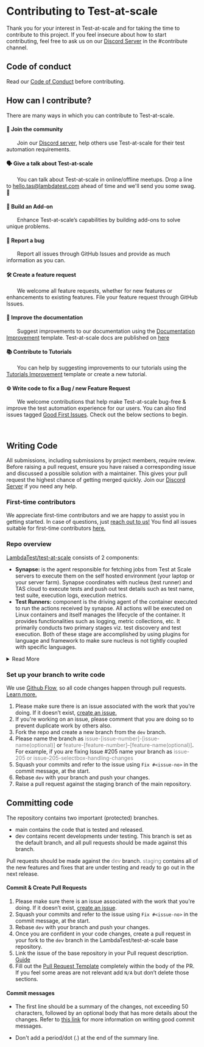 # Contributing to Test-at-scale

Thank you for your interest in Test-at-scale and for taking the time to contribute to this project. If you feel insecure about how to start contributing, feel free to ask us on our [Discord Server](https://discord.gg/Wyf8srhf6K) in the #contribute channel.

## **Code of conduct**

Read our [Code of Conduct](CODE_OF_CONDUCT.md) before contributing.


## **How can I contribute?**

There are many ways in which you can contribute to Test-at-scale.

#### 👥 Join the community
&emsp;&emsp;Join our [Discord server](https://discord.gg/Wyf8srhf6K), help others use Test-at-scale for their test automation requirements.

#### 🗣️ Give a talk about Test-at-scale
&emsp;&emsp;You can talk about Test-at-scale in online/offline meetups. Drop a line to [hello.tas@lambdatest.com](mailto:hello.tas@lambdatest.com) ahead of time and we'll send you some swag. 👕

#### 🧩 Build an Add-on 
&emsp;&emsp;Enhance Test-at-scale’s capabilities by building add-ons to solve unique problems. 

#### 🐞 Report a bug
&emsp;&emsp;Report all issues through GitHub Issues and provide as much information as you can.

#### 🛠 Create a feature request
&emsp;&emsp;We welcome all feature requests, whether for new features or enhancements to existing features. File your feature request through GitHub Issues.

#### 📝 Improve the documentation
&emsp;&emsp;Suggest improvements to our documentation using the [Documentation Improvement](https://github.com/LambdaTest/test-at-scale/issues/new) template. Test-at-scale docs are published on [here](https://www.lambdatest.com/support/docs/getting-started-with-tas/)


#### 📚 Contribute to Tutorials 
&emsp;&emsp;You can help by suggesting improvements to our tutorials using the [Tutorials Improvement](https://github.com/LambdaTest/test-at-scale/issues/new) template or create a new tutorial. 


#### ⚙️ Write code to fix a Bug / new Feature Request
&emsp;&emsp;We welcome contributions that help make Test-at-scale bug-free & improve the test automation experience for our users. You can also find issues tagged [Good First Issues](https://github.com/LambdaTest/test-at-scale/issues?q=is%3Aopen+is%3Aissue+label%3A%22good+first+issue%22"). Check out the below sections to begin.

&emsp;

## **Writing Code**
All submissions, including submissions by project members, require review. Before raising a pull request, ensure you have raised a corresponding issue and discussed a possible solution with a maintainer. This gives your pull request the highest chance of getting merged quickly. Join our [Discord Server](https://discord.gg/Wyf8srhf6K) if you need any help.

 
### First-time contributors
We appreciate first-time contributors and we are happy to assist you in getting started. In case of questions, just [reach out to us!](https://discord.gg/Wyf8srhf6K)
You find all issues suitable for first-time contributors [here.](https://github.com/LambdaTest/test-at-scale/issues?q=is%3Aopen+is%3Aissue+label%3A%22good+first+issue%22)


### Repo overview

[LambdaTest/test-at-scale](https://github.com/LambdaTest/test-at-scale/) consists of 2 components:

- **Synapse:** is the agent responsible for fetching jobs from Test at Scale servers to execute them on the self hosted environment (your laptop or your server farm). Synapse coordinates with nucleus (test runner) and TAS cloud to execute tests and push out test details such as test name, test suite, execution logs, execution metrics.
- **Test Runners:** component is the driving agent of the container executed to run the actions received by synapse. All actions will be executed on Linux containers and itself manages the lifecycle of the container. It provides functionalities such as logging, metric collections, etc. It primarily conducts two primary stages viz. test discovery and test execution. Both of these stage are accomplished by using plugins for language and framework to make sure nucleus is not tightly coupled with specific languages.
 
<details>
<summary>Read More</summary>
We've engineered the platform such that you can setup the test-runners anywhere, from your local workstation to any cloud (AWS, Azure, GCP etc), as per your convenience. 
<p align="center">
<img loading="lazy" src={require('https://www.lambdatest.com/support/assets/images/synapse-tas-interaction-a70a50f02b2e6e99491777ce636538f4.png').default} alt="Synapse Architecture" width="1340" height="617" className="doc_img"/>
</p>

When you configure TAS to run in a self-hosted environment, all the test execution jobs are executed inside your  environment. Your code stays within your setup environment. To provide you with test-insights on the TAS portal we store information only related to tests like name of testFile, testCase, testSuite and execution logs. At no point, we collect business logic of your code.


Here is a sample flow to understand how it works:
- After Configure TAS self-hosted mode and integrating your repositories into TAS platform.
- Whenever you make a commit, raise a PR or merge a PR, the TAS platform receives a webhook event from your git provider.
- This webhook event is simply sent to your self-hosted environment to initate jobs for test execution.
- The Test-at-scale binary running on your self hosted enviroment spawns containers to execute those jobs.
- Basic test metadata is sent to the TAS server to provide you with test insights and other relevant statistics over the TAS dashboard.
- Your code or business logic never leaves your setup environment.
- As your workload increases you can add more servers running Test-at-scale binary, which will distribute the load amongst them automatically.
- Routing: TAS platform will send the test execution jobs  to the connected self hosted environments  which are online and have enough resources to run the job.
- If the resources are insufficient or fully occupied, the jobs will remain queued on for 2.5 hour and keep checking for resource availability every 30 seconds.
- If TAS platform is unable to find any connected self-hosted binary which can execute the job, it will be marked as failed.
 
</details>

### Set up your branch to write code

We use [Github Flow](https://guides.github.com/introduction/flow/index.html), so all code changes happen through pull requests. [Learn more.](https://blog.scottlowe.org/2015/01/27/using-fork-branch-git-workflow/) 

 1. Please make sure there is an issue associated with the work that you're doing. If it doesn’t exist, [create an issue.](https://github.com/LambdaTest/test-at-scale/issues)
 2. If you're working on an issue, please comment that you are doing so to prevent duplicate work by others also.
 3. Fork the repo and create a new branch from the `dev` branch.
 4. Please name the branch as <span style="color:grey">issue-[issue-number]-[issue-name(optional)]</span> or <span style="color:grey">feature-[feature-number]–[feature-name(optional)]</span>. For example, if you are fixing Issue #205 name your branch as <span style="color:grey">issue-205 or  issue-205-selectbox-handling-changes</span>
 5. Squash your commits and refer to the issue using `Fix #<issue-no>` in the commit message, at the start.
 6. Rebase `dev` with your branch and push your changes.
 7. Raise a pull request against the staging branch of the main repository.


## **Committing code**

The repository contains two important (protected) branches.

 * main contains the code that is tested and released. 
 * dev contains recent developments under testing. This branch is set as the default branch, and all pull requests should be made against this branch.

Pull requests should be made against the <span style="color:grey">dev</span> branch. <span style="color:grey">staging</span> contains all of the new features and fixes that are under testing and ready to go out in the next release.


#### **Commit & Create Pull Requests** 

 1. Please make sure there is an issue associated with the work that you're doing. If it doesn’t exist, [create an issue](https://github.com/LambdaTest/test-at-scale/issues).
 2. Squash your commits and refer to the issue using `Fix #<issue-no>` in the commit message, at the start.
 3. Rebase `dev` with your branch and push your changes.
 4. Once you are confident in your code changes, create a pull request in your fork to the `dev` branch in the LambdaTest/test-at-scale base repository.
 5. Link the issue of the base repository in your Pull request description. [Guide](https://docs.github.com/en/issues/tracking-your-work-with-issues/linking-a-pull-request-to-an-issue)
 6. Fill out the [Pull Request Template](./.github/pull_request_template.md) completely within the body of the PR. If you feel some areas are not relevant add `N/A` but don’t delete those sections.


####  **Commit messages**

- The first line should be a summary of the changes, not exceeding 50
  characters, followed by an optional body that has more details about the
  changes. Refer to [this link](https://github.com/erlang/otp/wiki/writing-good-commit-messages)
  for more information on writing good commit messages.

- Don't add a period/dot (.) at the end of the summary line.
